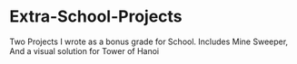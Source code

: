 # Extra-School-Projects
Two Projects I wrote as a bonus grade for School. Includes Mine Sweeper, And a visual solution for Tower of Hanoi
